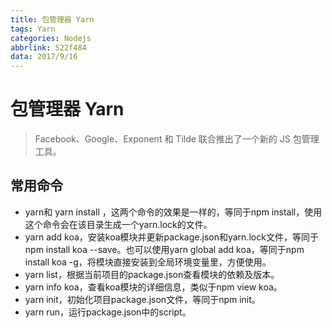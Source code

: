```yaml
---
title: 包管理器 Yarn
tags: Yarn
categories: Nodejs
abbrlink: 522f484
data: 2017/9/16
---
```

# 包管理器 Yarn

>Facebook、Google、Exponent 和 Tilde 联合推出了一个新的 JS 包管理工具。

## 常用命令
* yarn和 yarn install ，这两个命令的效果是一样的，等同于npm install，使用这个命令会在该目录生成一个yarn.lock的文件。
* yarn add koa，安装koa模块并更新package.json和yarn.lock文件，等同于npm install koa --save。也可以使用yarn global add koa，等同于npm install koa -g，将模块直接安装到全局环境变量里，方便使用。
* yarn list，根据当前项目的package.json查看模块的依赖及版本。
* yarn info koa，查看koa模块的详细信息，类似于npm view koa。
* yarn init，初始化项目package.json文件，等同于npm init。
* yarn run，运行package.json中的script。